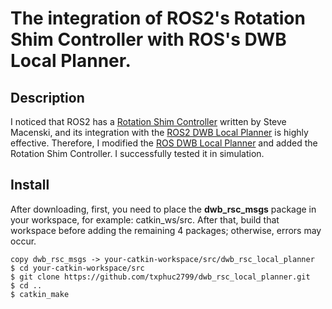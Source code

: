 # The integration of ROS2's Rotation Shim Controller with ROS's DWB Local Planner.

## Description
I noticed that ROS2 has a [Rotation Shim Controller](https://github.com/ros-planning/navigation2/tree/main/nav2_rotation_shim_controller) written by Steve Macenski, and its integration with the [ROS2 DWB Local Planner](https://github.com/ros-planning/navigation2/tree/main/nav2_dwb_controller) is highly effective. Therefore, I modified the [ROS DWB Local Planner](https://github.com/locusrobotics/robot_navigation/tree/noetic/dwb_local_planner) and added the Rotation Shim Controller. I successfully tested it in simulation.
## Install
After downloading, first, you need to place the **dwb_rsc_msgs** package in your workspace, for example: catkin_ws/src. After that, build that workspace before adding the remaining 4 packages; otherwise, errors may occur.
```
copy dwb_rsc_msgs -> your-catkin-workspace/src/dwb_rsc_local_planner
$ cd your-catkin-workspace/src
$ git clone https://github.com/txphuc2799/dwb_rsc_local_planner.git
$ cd ..
$ catkin_make
```
